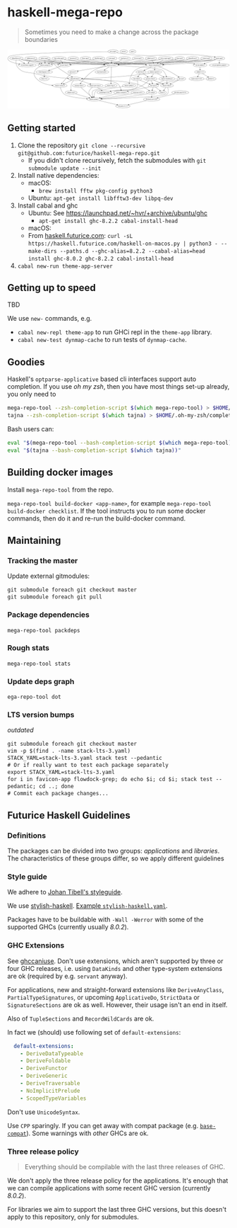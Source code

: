# haskell-mega-repo

> Sometimes you need to make a change across the package boundaries

![dependency graph](https://raw.githubusercontent.com/futurice/haskell-mega-repo/master/deps.png)

## Getting started

1. Clone the repository `git clone --recursive git@github.com:futurice/haskell-mega-repo.git`
    - If you didn't clone recursively, fetch the submodules with `git submodule update --init`
2. Install native dependencies:
    - macOS:
        - `brew install fftw pkg-config python3`
    - Ubuntu: `apt-get install libfftw3-dev libpq-dev`
3. Install cabal and ghc
    - Ubuntu: See https://launchpad.net/~hvr/+archive/ubuntu/ghc
        - `apt-get install ghc-8.2.2 cabal-install-head`
    - macOS:
	- From [haskell.futurice.com](https://haskell.futurice.com/): `curl -sL https://haskell.futurice.com/haskell-on-macos.py | python3 - --make-dirs --paths.d --ghc-alias=8.2.2 --cabal-alias=head install ghc-8.0.2 ghc-8.2.2 cabal-install-head`
4. `cabal new-run theme-app-server`

## Getting up to speed

TBD

We use `new-` commands, e.g.
- `cabal new-repl theme-app` to run GHCi repl in the `theme-app` library.
- `cabal new-test dynmap-cache` to run tests of `dynmap-cache`.

## Goodies

Haskell's `optparse-applicative` based cli interfaces support auto completion.
If you use *oh my zsh*, then you have most things set-up already, you only need to

```zsh
mega-repo-tool --zsh-completion-script $(which mega-repo-tool) > $HOME/.oh-my-zsh/completions/_mega-repo-tool
tajna --zsh-completion-script $(which tajna) > $HOME/.oh-my-zsh/completions/_tajna
```

Bash users can:

```bash
eval "$(mega-repo-tool --bash-completion-script $(which mega-repo-tool))"
eval "$(tajna --bash-completion-script $(which tajna))"
```

## Building docker images

Install `mega-repo-tool` from the repo.

`mega-repo-tool build-docker <app-name>`, for example
`mega-repo-tool build-docker checklist`.
If the tool instructs you to run some docker commands, then do it and re-run the build-docker command.

## Maintaining

### Tracking the master

Update external gitmodules:

```
git submodule foreach git checkout master
git submodule foreach git pull
```

### Package dependencies

```
mega-repo-tool packdeps
```

### Rough stats

```
mega-repo-tool stats
```

### Update deps graph

```
ega-repo-tool dot
```

### LTS version bumps

*outdated*

```
git submodule foreach git checkout master
vim -p $(find . -name stack-lts-3.yaml)
STACK_YAML=stack-lts-3.yaml stack test --pedantic
# Or if really want to test each package separately
export STACK_YAML=stack-lts-3.yaml
for i in favicon-app flowdock-grep; do echo $i; cd $i; stack test --pedantic; cd ..; done
# Commit each package changes...
```

## Futurice Haskell Guidelines

### Definitions

The packages can be divided into two groups: *applications* and *libraries*.
The characteristics of these groups differ, so we apply different guidelines

### Style guide

We adhere to [Johan Tibell's styleguide](https://github.com/tibbe/haskell-style-guide/blob/master/haskell-style.md).

We use [stylish-haskell](https://github.com/jaspervdj/stylish-haskell).
[Example `stylish-haskell.yaml`](https://github.com/futurice/haskell-servant-status/blob/master/.stylish-haskell.yaml).

Packages have to be buildable with `-Wall -Werror` with some of the supported
GHCs (currently usually *8.0.2*).

### GHC Extensions

See [ghccaniuse](http://damianfral.github.io/ghcaniuse/). Don't use extensions,
which aren't supported by three or four GHC releases, i.e. using `DataKinds`
and other type-system extensions are ok (required by e.g. `servant` anyway).

For applications, new and straight-forward extensions like `DeriveAnyClass`,
`PartialTypeSignatures`, or upcoming `ApplicativeDo`, `StrictData` or
`SignatureSections` are ok as well. However, their usage isn't an end in
itself.

Also of `TupleSections` and `RecordWildCards` are ok.

In fact we (should) use following set of `default-extensions`:

```yaml
  default-extensions:
    - DeriveDataTypeable
    - DeriveFoldable
    - DeriveFunctor
    - DeriveGeneric
    - DeriveTraversable
    - NoImplicitPrelude
    - ScopedTypeVariables
```

Don't use `UnicodeSyntax`.

Use `CPP` sparingly. If you can get away with compat package (e.g.
[`base-compat`](http://hackage.haskell.org/package/base-compat)).  Some
warnings with *other* GHCs are ok.

### Three release policy

> Everything should be compilable with the last three releases of GHC.

We don't apply the three release policy for the applications. It's enough that
we can compile applications with some recent GHC version (currently *8.0.2*).

For libraries we aim to support the last three GHC versions, but this
doesn't apply to this repository, only for submodules.
